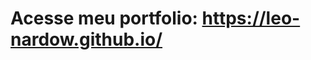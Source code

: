 # Acesse meu portfolio: <a href="https://leo-nardow.github.io/" target="_blank">https://leo-nardow.github.io/</a> 
